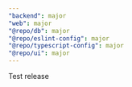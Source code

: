 ```yaml
---
"backend": major
"web": major
"@repo/db": major
"@repo/eslint-config": major
"@repo/typescript-config": major
"@repo/ui": major
---
```


Test release
